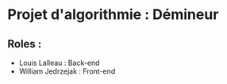 # Projet d'algorithmie : Démineur

## Roles : 
- Louis Lalleau : Back-end
- William Jedrzejak : Front-end
